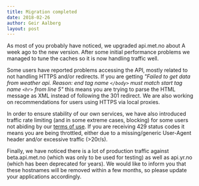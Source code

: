 ```yaml
---
title: Migration completed
date: 2018-02-26
author: Geir Aalberg
layout: post
---
```


As most of you probably have noticed, we upgraded api.met.no about A
week ago to the new version. After some initial performance problems we
managed to tune the caches so it is now handling traffic well.

Some users have reported problems accessing the API, mostly related to
not handling HTTPS and/or redirects. If you are getting *"Failed to get
data from weather api. Reason: end tag name `</body>` must match start tag
name `<hr>` from line 5"* this means you are trying to parse the HTML
message as XML instead of following the 301 redirect. We are also
working on recommendations for users using HTTPS via local proxies.

In order to ensure stability of our own services, we have also
introduced traffic rate limiting (and in some extreme cases, blocking)
for some users not abiding by our [terms of use]. If you are
receiving 429 status codes it means you are being throttled, either due
to a missing/generic User-Agent header and/or excessive traffic
(>20r/s).

Finally, we have noticed there is a lot of production traffic against
beta.api.met.no (which was only to be used for testing) as well as
api.yr.no (which has been deprecated for years). We would like to inform
you that these hostnames will be removed within a few months, so please
update your applications accordingly.

[terms of use]: /conditions_service.html
